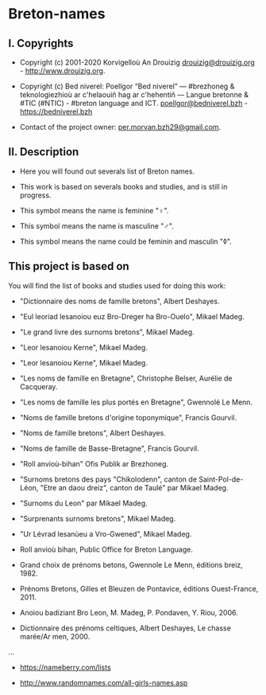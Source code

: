 # Breton-names

## I. Copyrights
- Copyright (c) 2001-2020 Korvigelloù An Drouizig
drouizig@drouizig.org - http://www.drouizig.org.
- Copyright (c) Bed niverel: Poellgor “Bed niverel” — #brezhoneg & teknologiezhioù ar c'helaouiñ hag ar c'hehentiñ — Langue bretonne & #TIC (#NTIC) - #breton language and ICT.
poellgor@bedniverel.bzh - https://bedniverel.bzh

- Contact of the project owner: per.morvan.bzh29@gmail.com.

## II. Description
- Here you will found out severals list of Breton names.

- This work is based on severals books and studies, and is still in progress.

- This symbol means the name is feminine "♀".

- This symbol means the name is masculine "♂".

- This symbol means the name could be feminin and masculin "◊".

## This project is based on

You will find the list of books and studies used for doing this work:

- "Dictionnaire des noms de famille bretons", Albert Deshayes.

- "Eul leoriad lesanoiou euz Bro-Dreger ha Bro-Ouelo", Mikael Madeg.

- "Le grand livre des surnoms bretons", Mikael Madeg.

- "Leor lesanoiou Kerne", Mikael Madeg.

- "Leor lesanoiou Kerne", Mikael Madeg.

- "Les noms de famille en Bretagne", Christophe Belser, Aurélie de Cacqueray.

- "Les noms de famille les plus portés en Bretagne", Gwennolé Le Menn.

- "Noms de famille bretons d'origine toponymique", Francis Gourvil.

- "Noms de famille bretons", Albert Deshayes.

- "Noms de famille de Basse-Bretagne", Francis Gourvil.

- "Roll anvioù-bihan" Ofis Publik ar Brezhoneg.

- "Surnoms bretons des pays "Chikolodenn", canton de Saint-Pol-de-Léon, "Etre an daou dreiz", canton de Taulé" par Mikael Madeg.

- "Surnoms du Leon" par Mikael Madeg.

- "Surprenants surnoms bretons", Mikael Madeg.

- "Ur Lévrad lesanùeu a Vro-Gwened", Mikael Madeg.

- Roll anvioù bihan, Public Office for Breton Language.

- Grand choix de prénoms betons, Gwennole Le Menn, éditions breiz, 1982.

- Prénoms Bretons, Gilles et Bleuzen de Pontavice, éditions Ouest-France, 2011.

- Anoiou badiziant Bro Leon, M. Madeg, P. Pondaven, Y. Riou, 2006.

- Dictionnaire des prénoms celtiques, Albert Deshayes, Le chasse marée/Ar men, 2000.

...

- https://nameberry.com/lists

- http://www.randomnames.com/all-girls-names.asp
